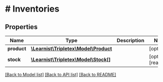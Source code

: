 # # Inventories

## Properties

Name | Type | Description | Notes
------------ | ------------- | ------------- | -------------
**product** | [**\Learnist\Tripletex\Model\Product**](Product.md) |  | [optional]
**stock** | [**\Learnist\Tripletex\Model\Stock[]**](Stock.md) |  | [optional] [readonly]

[[Back to Model list]](../../README.md#models) [[Back to API list]](../../README.md#endpoints) [[Back to README]](../../README.md)
